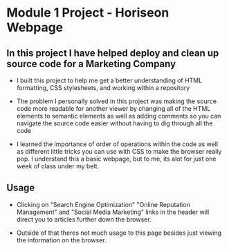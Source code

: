 # Module 1 Project - Horiseon Webpage 

## In this project I have helped deploy and clean up source code for a Marketing Company

- I built this project to help me get a better understanding of HTML formatting, CSS stylesheets, and working within a repository 

- The problem I personally solved in this project was making the source code more readable for another viewer by changing all of the HTML elements to semantic elements as well as adding comments so you can navigate the source code easier without having to dig through all the code 

- I learned the importance of order of operations within the code as well as different little tricks you can use with CSS to make the browser really pop. I understand this a basic webpage, but to me, its alot for just one week of class under my belt.

## Usage 

- Clicking on "Search Engine Optimization" "Online Reputation Management" and "Social Media Marketing" links in the header will direct you to articles further down the browser.

- Outside of that theres not much usage to this page besides just viewing the information on the browser.

